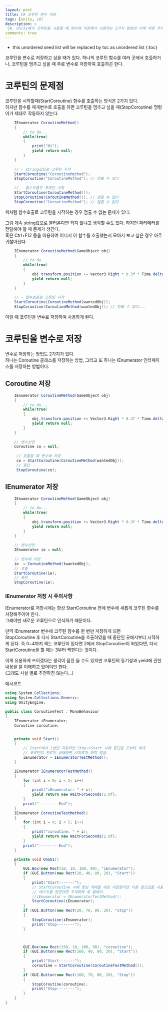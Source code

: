 ```yaml
---
layout: post
title: C# 코루틴 변수 저장
tags: [unity, c#]
description: >
 C#, Unity에서 코루틴을 사용할 때 변수에 저장해서 사용하는 2가지 방법과 이에 따른 주의사항을 알아본다.
comments: true
---
```


* this unordered seed list will be replaced by toc as unordered list
{:toc}

코루틴을 변수로 저장하고 싶을 때가 있다. 하나의 코루틴 함수를 여러 곳에서 호출하거나, 코루틴을 멈추고 싶을 때 주로 변수로 저장하여 호출하곤 한다.

# 코루틴의 문제점

코루틴을 시작할때(StartCoroutine) 함수를 호출하는 방식은 2가지 있다.  
하지만 함수를 매개변수로 호출을 하면 코루틴을 멈추고 싶을 때(StopCoroutine) 명령어가 제대로 작동하지 않는다.

```c#
    IEnumerator CoroutineMethod()
    {
    	// to do...
    	while(true)
    	{
    		print("Hi");
    		yield return null;
    	}
    }
    
    // - string값으로 코루틴 시작
    StartCoroutine("CoroutineMethod");
    StopCoroutine("CoroutineMethod"); // 멈출 수 있다
    
    // - 함수호출로 코루틴 시작
    StartCoroutine(CoroutineMethod());
    StopCoroutine(CoroutineMethod()); // 멈출 수 없다
    StopCoroutine("CoroutineMethod"); // 멈출 수 없다
```

위처럼 함수호출로 코루틴을 시작하는 경우 멈출 수 없는 문제가 있다.

그럼 계속 string값으로 불러온다면 되지 않냐고 생각할 수도 있다. 하지만 파라메터를 전달해야 할 때 문제가 생긴다.  
혹은 Ctrl+F12 등을 이용하여 어디서 이 함수를 호출했는지 모아서 보고 싶은 경우 아주 귀찮아진다.

```c#
    IEnumerator CoroutineMethod(GameObject obj)
    {
    	// to do...
    	while(true)
    	{
    		obj.transform.position += Vector3.Right * 0.3f * Time.deltaTime;
    		yield return null;
    	}
    }
    
    // - 함수호출로 코루틴 시작
    StartCoroutine(CoroutineMethod(wantedObj));
    StopCoroutine(CoroutineMethod(wantedObj)); // 멈출 수 없다...
```

이럴 때 코루틴을 변수로 저장하여 사용하게 된다.

# 코루틴을 변수로 저장

변수로 저장하는 방법도 2가지가 있다.  
하나는 Coroutine 클래스를 저장하는 방법, 그리고 또 하나는 IEnumerator 인터페이스를 저장하는 방법이다.

## Coroutine 저장

```c#
    IEnumerator CoroutineMethod(GameObject obj)
    {
    	// to do...
    	while(true)
    	{
    		obj.transform.position += Vector3.Right * 0.3f * Time.deltaTime;
    		yield return null;
    	}
    }
	
    // 변수선언
    Coroutine co = null;
    
     // 호출할 때 변수에 저장
     co = StartCoroutine(CoroutineMethod(wantedObj));
     // 중단
     StopCoroutine(co);
```

## IEnumerator 저장

```c#
    IEnumerator CoroutineMethod(GameObject obj)
    {
    	// to do...
    	while(true)
    	{
    		obj.transform.position += Vector3.Right * 0.3f * Time.deltaTime;
    		yield return null;
    	}
    }
    
    // 변수선언
    IEnumerator ie = null;
     
    // 변수에 저장
    ie  = CoroutineMethod(twantedObj);
    // 호출
    StartCoroutine(ie);
    // 중단
    StopCoroutine(ie);
```

### IEnumerator 저장 시 주의사항
IEnumerator로 저장시에는 항상 StartCoroutine 전에 변수에 새롭게 코루틴 함수를 저장해주어야 한다.  
그래야만 새로운 코루틴으로 인식하기 때문이다.  

만약 IEnumerator 변수에 코루틴 함수를 한 번만 저장하게 되면  
StopCoroutine 후 다시 StartCoroutine을 호출하였을 때 중단된 곳에서부터 시작하게 된다.
즉 0~4까지 찍는 코루틴이 있다면 2에서 StopCoroutine이 되었다면, 다시 StartCoroutine을 할 때는 3부터 찍힌다는 것이다.

이게 유용하게 쓰이겠다는 생각이 잠깐 들 수도 있지만 코루틴의 동기성과 yield에 관한 내용을 잘 이해하고 있어야만 한다.  
(그래도 사실 별로 추천하진 않는다...)

예시코드

```c#
using System.Collections;
using System.Collections.Generic;
using UnityEngine;

public class CoroutineTest : MonoBehaviour
{
    IEnumerator iEnumerator;
    Coroutine coroutine;


    private void Start()
    {
        // Start에서 1번만 저장하면 Stop->Start 시에 중단된 곳부터 재개
        // 코루틴이 완료된 상태라면 시작조차 하지 않음.
        iEnumerator = IEnumeratorTestMethod();
    }

    IEnumerator IEnumeratorTestMethod()
    {
        for (int i = 0; i < 5; i++)
        {
            print("iEnumerator: " + i);
            yield return new WaitForSeconds(1.0f);
        }
        print("---------End");
    }
    IEnumerator CoroutineTestMethod()
    {
        for (int i = 0; i < 5; i++)
        {
            print("coroutine: " + i);
            yield return new WaitForSeconds(1.0f);
        }
        print("---------End");
    }

    private void OnGUI()
    {
        GUI.Box(new Rect(10, 10, 100, 90), "iEnumerator");
        if (GUI.Button(new Rect(20, 40, 80, 20), "Start"))
        {
            print("Start-------");
            // StartCoroutine 시에 항상 객체를 새로 저장한다면 다른 참조값을 사용하므로 Stop->Start 해도 처음부터 시작
            // 테스트를 원한다면 주석해제 후 플레이.
            //iEnumerator = IEnumeratorTestMethod();
            StartCoroutine(iEnumerator);
        }
        if (GUI.Button(new Rect(20, 70, 80, 20), "Stop"))
        {
            StopCoroutine(iEnumerator);
            print("Stop--------");
        }



        GUI.Box(new Rect(150, 10, 100, 90), "coroutine");
        if (GUI.Button(new Rect(160, 40, 80, 20), "Start"))
        {
            print("Start-------");
            coroutine = StartCoroutine(CoroutineTestMethod());
        }
        if (GUI.Button(new Rect(160, 70, 80, 20), "Stop"))
        {
            StopCoroutine(coroutine);
            print("Stop--------");
        }
    }
}
```